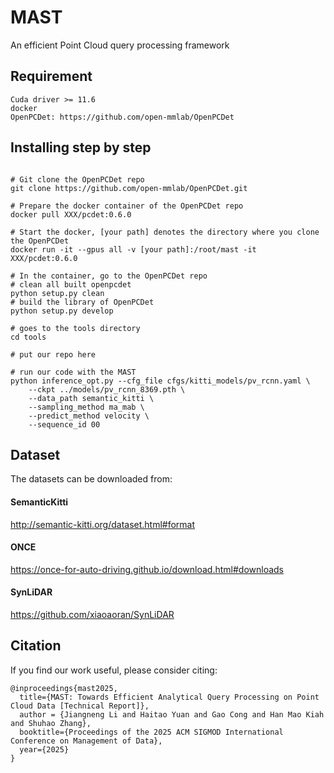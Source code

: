 # MAST
An efficient Point Cloud query processing framework

## Requirement
``` shell
Cuda driver >= 11.6
docker
OpenPCDet: https://github.com/open-mmlab/OpenPCDet
```

## Installing step by step
``` shell

# Git clone the OpenPCDet repo
git clone https://github.com/open-mmlab/OpenPCDet.git

# Prepare the docker container of the OpenPCDet repo
docker pull XXX/pcdet:0.6.0

# Start the docker, [your path] denotes the directory where you clone the OpenPCDet
docker run -it --gpus all -v [your path]:/root/mast -it XXX/pcdet:0.6.0

# In the container, go to the OpenPCDet repo
# clean all built openpcdet
python setup.py clean
# build the library of OpenPCDet
python setup.py develop

# goes to the tools directory
cd tools

# put our repo here

# run our code with the MAST
python inference_opt.py --cfg_file cfgs/kitti_models/pv_rcnn.yaml \
    --ckpt ../models/pv_rcnn_8369.pth \
    --data_path semantic_kitti \
    --sampling_method ma_mab \
    --predict_method velocity \
    --sequence_id 00 
```

## Dataset
The datasets can be downloaded from:
#### SemanticKitti
http://semantic-kitti.org/dataset.html#format

#### ONCE
https://once-for-auto-driving.github.io/download.html#downloads

#### SynLiDAR
https://github.com/xiaoaoran/SynLiDAR

## Citation
If you find our work useful, please consider citing:
``` shell
@inproceedings{mast2025,
  title={MAST: Towards Efficient Analytical Query Processing on Point Cloud Data [Technical Report]},
  author = {Jiangneng Li and Haitao Yuan and Gao Cong and Han Mao Kiah and Shuhao Zhang},
  booktitle={Proceedings of the 2025 ACM SIGMOD International Conference on Management of Data},
  year={2025}
}
```